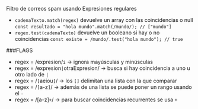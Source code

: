 Filtro de correos spam usando Expresiones regulares

* `cadenaTexto.match(regex)` devuelve un array con las coincidencias o null
`const resultado = "hola mundo".match(/mundo/); // ["mundo"]`
* `regex.test(cadenaTexto)` devuelve un booleano si hay o no coincidencias
`const existe = /mundo/.test("hola mundo"); // true`

###FLAGS
* regex = /expresion/`i` -> ignora mayúsculas y minúsculas
* regex = /expresion`|`otraExpresion/ -> busca si hay coincidencia a uno u otro lado de `|`
* regex = /`[`aeiou`]`/ -> los `[]` delimitan una lista con la que comparar
* regex = /`[`a-z`]`/ -> además de una lista se puede poner un rango usando el `-`
* regex = /[a-z]`+`/ -> para buscar coincidencias recurrentes se usa `+`